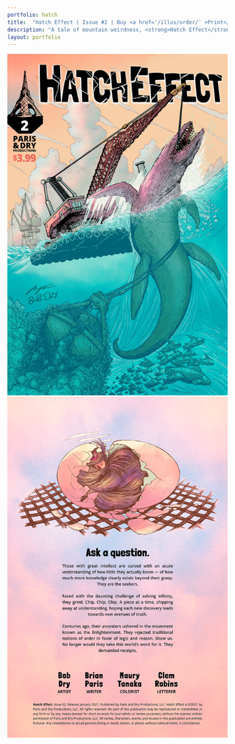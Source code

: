 ```yaml
---
portfolio: hatch
title:  "Hatch Effect | Issue #2 | Buy <a href='/illus/order/' >Print</a> <em>or</em> buy <a href='https://bit.ly/3fdhd3H' target='_blank'>Digital</a> at ComiXology"
description: "A tale of mountain weirdness, <strong>Hatch Effect</strong> is a comic book from creators Bob Dry and Brian Paris. Issue #2 will be out in January of 2021. Until then, be sure to read the first issue and catch up."
layout: portfolio
---
```

<div class="row">
    <div class="col-md-6">
    <img src="../images/hatch-effect-2-cover.jpg" class="img-fluid"/>
    </div>
    <div class="col-md-6">
    <img src="../images/hatch-effect-2-ifc.jpg" class="img-fluid"/>
    </div>
</div>